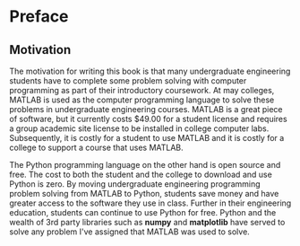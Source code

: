 
# Preface
## Motivation
The motivation for writing this book is that many undergraduate engineering students have to complete some problem solving with computer programming as part of their introductory coursework. At may colleges, MATLAB is used as the computer programming language to solve these problems in undergraduate engineering courses. MATLAB is a great piece of software, but it currently costs $49.00 for a student license and requires a group academic site license to be installed in college computer labs. Subsequently, it is costly for a student to use MATLAB and it is costly for a college to support a course that uses MATLAB. 

The Python programming language on the other hand is open source and free. The cost to both the student and the college to download and use Python is zero. By moving undergraduate engineering programming problem solving from MATLAB to Python, students save money and have greater access to the software they use in class. Further in their engineering education, students can continue to use Python for free. Python and the wealth of 3rd party libraries such as **numpy** and **matplotlib** have served to solve any problem I've assigned that MATLAB was used to solve. 
 

